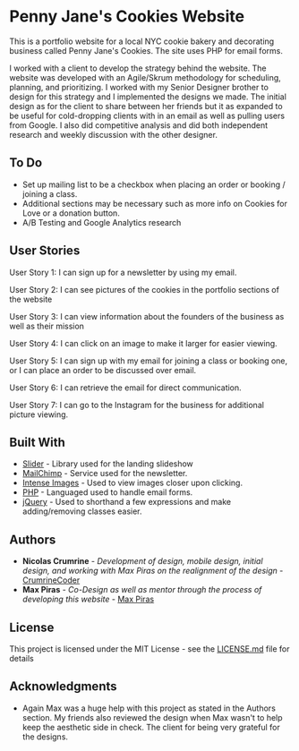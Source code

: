 # Penny Jane's Cookies Website

This is a portfolio website for a local NYC cookie bakery and decorating business called Penny Jane's Cookies. The site uses PHP for email forms. 

I worked with a client to develop the strategy behind the website. The website was developed with an Agile/Skrum methodology for scheduling, planning, and prioritizing. I worked with my Senior Designer brother to design for this strategy and I implemented the designs we made. The initial design as for the client to share between her friends but it as expanded to be useful for cold-dropping clients with in an email as well as pulling users from Google. I also did competitive analysis and did both independent research and weekly discussion with the other designer. 

## To Do

* Set up mailing list to be a checkbox when placing an order or booking / joining a class. 
* Additional sections may be necessary such as more info on Cookies for Love or a donation button. 
* A/B Testing and Google Analytics research

## User Stories

User Story 1: I can sign up for a newsletter by using my email.

User Story 2: I can see pictures of the cookies in the portfolio sections of the website

User Story 3: I can view information about the founders of the business as well as their mission

User Story 4: I can click on an image to make it larger for easier viewing. 

User Story 5: I can sign up with my email for joining a class or booking one, or I can place an order to be discussed over email. 

User Story 6: I can retrieve the email for direct communication.

User Story 7: I can go to the Instagram for the business for additional picture viewing. 

## Built With

* [Slider](https://glitch.com/) - Library used for the landing slideshow
* [MailChimp](https://www.mongodb.com/) - Service used for the newsletter. 
* [Intense Images](https://mlab.com/) - Used to view images closer upon clicking.
* [PHP](https://expressjs.com/) - Languaged used to handle email forms.
* [jQuery](https://angularjs.org/) - Used to shorthand a few expressions and make adding/removing classes easier.

## Authors


* **Nicolas Crumrine** - *Development of design, mobile design, initial design, and working with Max Piras on the realignment of the design* - [CrumrineCoder](https://github.com/CrumrineCoder)
* **Max Piras** - *Co-Design as well as mentor through the process of developing this website* - [Max Piras](http://www.maximillian.nyc/)

## License

This project is licensed under the MIT License - see the [LICENSE.md](LICENSE.md) file for details

## Acknowledgments

* Again Max was a huge help with this project as stated in the Authors section. My friends also reviewed the design when Max wasn't to help keep the aesthetic side in check. The client for being very grateful for the designs. 
